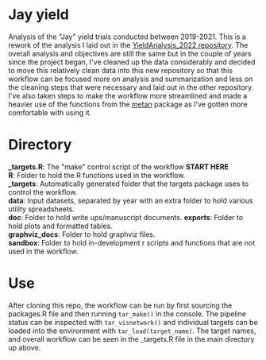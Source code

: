 # Jay yield
Analysis of the "Jay" yield trials conducted between 2019-2021. This is a rework of the analysis I laid out in the [YieldAnalysis_2022 repository](https://github.com/jhgille2/YieldAnalysis_2022). The overall analysis and objectives are still the same but in the couple of years since the project began, I've cleaned up the data considerably and decided to move this relatively clean data into this new repository so that this workflow can be focused more on analysis and summarization and less on the cleaning steps that were necessary and laid out in the other repository. I've also taken steps to make the workflow more streamlined and made a heavier use of the functions from the [metan](https://tiagoolivoto.github.io/metan/index.html) package as I've gotten more comfortable with using it. 

# Directory  
**\_targets.R**: The "make" control script of the workflow **START HERE**  
**R**: Folder to hold the R functions used in the workflow.  
**\_targets**: Automatically generated folder that the targets package uses to control the workflow.  
**data**: Input datasets, separated by year with an extra folder to hold various utility spreadsheets.  
**doc**: Folder to hold write ups/manuscript documents. 
**exports**: Folder to hold plots and formatted tables.   
**graphviz_docs**: Folder to hold graphviz files.  
**sandbox**: Folder to hold in-development r scripts and functions that are not used in the workflow.

# Use
After cloning this repo, the workflow can be run by first sourcing the packages.R file and then running `tar_make()` in the console. The pipeline status can be inspected with `tar_visnetwork()` and individual targets can be loaded into the environment with `tar_load(target_name)`. The target names, and overall workflow can be seen in the \_targets.R file in the main directory up above. 
